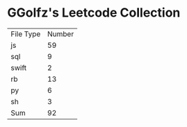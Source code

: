 # GGolfz's Leetcode Collection

<table><tr><td>File Type</td><td>Number</td></tr><tr><td>js</td><td>59</td></tr><tr><td>sql</td><td>9</td></tr><tr><td>swift</td><td>2</td></tr><tr><td>rb</td><td>13</td></tr><tr><td>py</td><td>6</td></tr><tr><td>sh</td><td>3</td></tr><tr><td>Sum</td><td>92</td></tr></table>